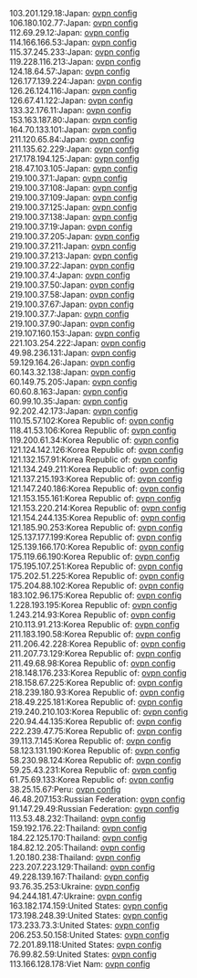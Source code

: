 103.201.129.18:Japan: [ovpn config](vpn/103_201_129_18.ovpn)  
106.180.102.77:Japan: [ovpn config](vpn/106_180_102_77.ovpn)  
112.69.29.12:Japan: [ovpn config](vpn/112_69_29_12.ovpn)  
114.166.166.53:Japan: [ovpn config](vpn/114_166_166_53.ovpn)  
115.37.245.233:Japan: [ovpn config](vpn/115_37_245_233.ovpn)  
119.228.116.213:Japan: [ovpn config](vpn/119_228_116_213.ovpn)  
124.18.64.57:Japan: [ovpn config](vpn/124_18_64_57.ovpn)  
126.177.139.224:Japan: [ovpn config](vpn/126_177_139_224.ovpn)  
126.26.124.116:Japan: [ovpn config](vpn/126_26_124_116.ovpn)  
126.67.41.122:Japan: [ovpn config](vpn/126_67_41_122.ovpn)  
133.32.176.11:Japan: [ovpn config](vpn/133_32_176_11.ovpn)  
153.163.187.80:Japan: [ovpn config](vpn/153_163_187_80.ovpn)  
164.70.133.101:Japan: [ovpn config](vpn/164_70_133_101.ovpn)  
211.120.65.84:Japan: [ovpn config](vpn/211_120_65_84.ovpn)  
211.135.62.229:Japan: [ovpn config](vpn/211_135_62_229.ovpn)  
217.178.194.125:Japan: [ovpn config](vpn/217_178_194_125.ovpn)  
218.47.103.105:Japan: [ovpn config](vpn/218_47_103_105.ovpn)  
219.100.37.1:Japan: [ovpn config](vpn/219_100_37_1.ovpn)  
219.100.37.108:Japan: [ovpn config](vpn/219_100_37_108.ovpn)  
219.100.37.109:Japan: [ovpn config](vpn/219_100_37_109.ovpn)  
219.100.37.125:Japan: [ovpn config](vpn/219_100_37_125.ovpn)  
219.100.37.138:Japan: [ovpn config](vpn/219_100_37_138.ovpn)  
219.100.37.19:Japan: [ovpn config](vpn/219_100_37_19.ovpn)  
219.100.37.205:Japan: [ovpn config](vpn/219_100_37_205.ovpn)  
219.100.37.211:Japan: [ovpn config](vpn/219_100_37_211.ovpn)  
219.100.37.213:Japan: [ovpn config](vpn/219_100_37_213.ovpn)  
219.100.37.22:Japan: [ovpn config](vpn/219_100_37_22.ovpn)  
219.100.37.4:Japan: [ovpn config](vpn/219_100_37_4.ovpn)  
219.100.37.50:Japan: [ovpn config](vpn/219_100_37_50.ovpn)  
219.100.37.58:Japan: [ovpn config](vpn/219_100_37_58.ovpn)  
219.100.37.67:Japan: [ovpn config](vpn/219_100_37_67.ovpn)  
219.100.37.7:Japan: [ovpn config](vpn/219_100_37_7.ovpn)  
219.100.37.90:Japan: [ovpn config](vpn/219_100_37_90.ovpn)  
219.107.160.153:Japan: [ovpn config](vpn/219_107_160_153.ovpn)  
221.103.254.222:Japan: [ovpn config](vpn/221_103_254_222.ovpn)  
49.98.236.131:Japan: [ovpn config](vpn/49_98_236_131.ovpn)  
59.129.164.26:Japan: [ovpn config](vpn/59_129_164_26.ovpn)  
60.143.32.138:Japan: [ovpn config](vpn/60_143_32_138.ovpn)  
60.149.75.205:Japan: [ovpn config](vpn/60_149_75_205.ovpn)  
60.60.8.163:Japan: [ovpn config](vpn/60_60_8_163.ovpn)  
60.99.10.35:Japan: [ovpn config](vpn/60_99_10_35.ovpn)  
92.202.42.173:Japan: [ovpn config](vpn/92_202_42_173.ovpn)  
110.15.57.102:Korea Republic of: [ovpn config](vpn/110_15_57_102.ovpn)  
118.41.53.106:Korea Republic of: [ovpn config](vpn/118_41_53_106.ovpn)  
119.200.61.34:Korea Republic of: [ovpn config](vpn/119_200_61_34.ovpn)  
121.124.142.126:Korea Republic of: [ovpn config](vpn/121_124_142_126.ovpn)  
121.132.157.91:Korea Republic of: [ovpn config](vpn/121_132_157_91.ovpn)  
121.134.249.211:Korea Republic of: [ovpn config](vpn/121_134_249_211.ovpn)  
121.137.215.193:Korea Republic of: [ovpn config](vpn/121_137_215_193.ovpn)  
121.147.240.186:Korea Republic of: [ovpn config](vpn/121_147_240_186.ovpn)  
121.153.155.161:Korea Republic of: [ovpn config](vpn/121_153_155_161.ovpn)  
121.153.220.214:Korea Republic of: [ovpn config](vpn/121_153_220_214.ovpn)  
121.154.244.135:Korea Republic of: [ovpn config](vpn/121_154_244_135.ovpn)  
121.185.90.253:Korea Republic of: [ovpn config](vpn/121_185_90_253.ovpn)  
125.137.177.199:Korea Republic of: [ovpn config](vpn/125_137_177_199.ovpn)  
125.139.166.170:Korea Republic of: [ovpn config](vpn/125_139_166_170.ovpn)  
175.119.66.190:Korea Republic of: [ovpn config](vpn/175_119_66_190.ovpn)  
175.195.107.251:Korea Republic of: [ovpn config](vpn/175_195_107_251.ovpn)  
175.202.51.225:Korea Republic of: [ovpn config](vpn/175_202_51_225.ovpn)  
175.204.88.102:Korea Republic of: [ovpn config](vpn/175_204_88_102.ovpn)  
183.102.96.175:Korea Republic of: [ovpn config](vpn/183_102_96_175.ovpn)  
1.228.193.195:Korea Republic of: [ovpn config](vpn/1_228_193_195.ovpn)  
1.243.214.93:Korea Republic of: [ovpn config](vpn/1_243_214_93.ovpn)  
210.113.91.213:Korea Republic of: [ovpn config](vpn/210_113_91_213.ovpn)  
211.183.190.58:Korea Republic of: [ovpn config](vpn/211_183_190_58.ovpn)  
211.206.42.228:Korea Republic of: [ovpn config](vpn/211_206_42_228.ovpn)  
211.207.73.129:Korea Republic of: [ovpn config](vpn/211_207_73_129.ovpn)  
211.49.68.98:Korea Republic of: [ovpn config](vpn/211_49_68_98.ovpn)  
218.148.176.233:Korea Republic of: [ovpn config](vpn/218_148_176_233.ovpn)  
218.158.67.225:Korea Republic of: [ovpn config](vpn/218_158_67_225.ovpn)  
218.239.180.93:Korea Republic of: [ovpn config](vpn/218_239_180_93.ovpn)  
218.49.225.181:Korea Republic of: [ovpn config](vpn/218_49_225_181.ovpn)  
219.240.210.103:Korea Republic of: [ovpn config](vpn/219_240_210_103.ovpn)  
220.94.44.135:Korea Republic of: [ovpn config](vpn/220_94_44_135.ovpn)  
222.239.47.75:Korea Republic of: [ovpn config](vpn/222_239_47_75.ovpn)  
39.113.7.145:Korea Republic of: [ovpn config](vpn/39_113_7_145.ovpn)  
58.123.131.190:Korea Republic of: [ovpn config](vpn/58_123_131_190.ovpn)  
58.230.98.124:Korea Republic of: [ovpn config](vpn/58_230_98_124.ovpn)  
59.25.43.231:Korea Republic of: [ovpn config](vpn/59_25_43_231.ovpn)  
61.75.69.133:Korea Republic of: [ovpn config](vpn/61_75_69_133.ovpn)  
38.25.15.67:Peru: [ovpn config](vpn/38_25_15_67.ovpn)  
46.48.207.153:Russian Federation: [ovpn config](vpn/46_48_207_153.ovpn)  
91.147.29.49:Russian Federation: [ovpn config](vpn/91_147_29_49.ovpn)  
113.53.48.232:Thailand: [ovpn config](vpn/113_53_48_232.ovpn)  
159.192.176.22:Thailand: [ovpn config](vpn/159_192_176_22.ovpn)  
184.22.125.170:Thailand: [ovpn config](vpn/184_22_125_170.ovpn)  
184.82.12.205:Thailand: [ovpn config](vpn/184_82_12_205.ovpn)  
1.20.180.238:Thailand: [ovpn config](vpn/1_20_180_238.ovpn)  
223.207.223.129:Thailand: [ovpn config](vpn/223_207_223_129.ovpn)  
49.228.139.167:Thailand: [ovpn config](vpn/49_228_139_167.ovpn)  
93.76.35.253:Ukraine: [ovpn config](vpn/93_76_35_253.ovpn)  
94.244.181.47:Ukraine: [ovpn config](vpn/94_244_181_47.ovpn)  
163.182.174.159:United States: [ovpn config](vpn/163_182_174_159.ovpn)  
173.198.248.39:United States: [ovpn config](vpn/173_198_248_39.ovpn)  
173.233.73.3:United States: [ovpn config](vpn/173_233_73_3.ovpn)  
206.253.50.158:United States: [ovpn config](vpn/206_253_50_158.ovpn)  
72.201.89.118:United States: [ovpn config](vpn/72_201_89_118.ovpn)  
76.99.82.59:United States: [ovpn config](vpn/76_99_82_59.ovpn)  
113.166.128.178:Viet Nam: [ovpn config](vpn/113_166_128_178.ovpn)  
